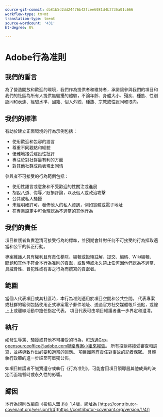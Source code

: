 ```yaml
---
source-git-commit: db81b5d2dd24476b42fcee6081d4b2736a01c666
workflow-type: tm+mt
translation-type: tm+mt
source-wordcount: '431'
ht-degree: 0%

---
```

# Adobe行為准則

## 我們的誓言

為了營造開放和歡迎的環境，我們作為提供者和維持者，承諾讓參與我們的項目和我們的社區為所有人提供無騷擾的體驗，不論年齡、身體大小、殘疾、種族、性別認同和表達、經驗水準、國籍、個人外貌、種族、宗教或性認同和取向。

## 我們的標準

有助於建立正面環境的行為示例包括：

* 使用歡迎和包容的語言
* 尊重不同觀點和經驗
* 優雅地接受建設性批評
* 專注於對社群最有利的方面
* 對其他社群成員表現出同情

參與者不可接受的行為範例包括：

* 使用性語言或意象和不受歡迎的性關注或進展
* 胡說八道、侮辱／貶損評論，以及個人或政治攻擊
* 公共或私人騷擾
* 未經明確許可，發佈他人的私人資訊，例如實體或電子地址
* 在專業設定中可合理認為不適當的其他行為

## 我們的責任

項目維護者負責澄清可接受行為的標準，並預期會針對任何不可接受的行為採取適當和公平的糾正行動。

專案維護人員有權利且有責任移除、編輯或拒絕註解、提交、編碼、Wiki編輯、問題和其他不符合本行為准則的貢獻，或暫時或永久禁止任何因他們認為不適當、具威脅性、冒犯性或有害之行為而撰寫的貢獻者。

## 範圍

當個人代表項目或其社區時，本行為准則適用於項目空間和公共空間。 代表專案或社群的範例包括使用正式專案電子郵件地址、透過官方社交媒體帳戶張貼，或線上上或離線活動中擔任指定代表。 項目代表可由項目維護者進一步界定和澄清。

## 執行

如發生辱罵、騷擾或其他不可接受的行為，可透過Grp-opensourceoffice@adobe.com聯絡專案小組來報告。 所有投訴將接受審查和調查，並將導致作出必要和適當的回應。 項目團隊有責任對事故的記者保密。
具體執行政策的進一步細節可單獨公佈。

如項目維護者不誠實遵守或執行《行為准則》，可能會因項目領導層其他成員的決定而面臨暫時或永久性的影響。

## 歸因

本行為規則改編自《投稿人盟 [約》](https://contributor-covenant.org)1.4版，網址為 [https://contributor-covenant.org/version/1/4](https://contributor-covenant.org/version/1/4/)
